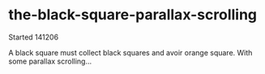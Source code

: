 the-black-square-parallax-scrolling
===================================

Started 141206

A black square must collect black squares and avoir orange square. With some parallax scrolling...
